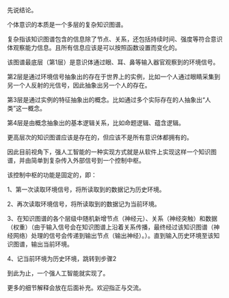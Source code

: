 先说结论。

个体意识的本质是一个多层的复杂知识图谱。

复杂指该知识图谱包含的信息除了节点、关系，还包括持续时间、强度等符合意识体观察能力信息。且所有信息应该是可以按照函数设置而变化的。

该图谱最底层（第1层）是意识体通过眼、耳、鼻等输入器官观察到的环境信号。

第2层是通过环境信号抽象出的存在于世界上的实例，比如一个人通过眼睛采集到另一个人反射的光信号，因此抽象出另一个人的存在。

第3层是通过实例的特征抽象出的概念。比如通过多个实际存在的人抽象出“人类”这一概念。

第4层是由概念抽象出的基本逻辑关系，比如命题逻辑、蕴含逻辑。

更高层次的知识图谱应该是存在的，但应该不是所有意识体都拥有的。

因此目前视角下，强人工智能的一种实现方式就是从软件上实现这样一个知识图谱，并由简单到复杂传入外部信号到一个控制中枢。 

该控制中枢的功能是固定的，即：

1、第一次读取环境信号，将所读取到的数据记为历史环境。

2、再次读取环境信号，将所读取到的数据记为当前环境。

3、在知识图谱的各个层级中随机新增节点（神经元）、关系（神经突触）和数据（权重）（由于输入信号会在知识图谱上沿着关系传播，最终经过该知识图谱（神经网络）处理的信号会传递到输出节点（输出神经）。）。直到输入历史环境至该知识图谱，输出当前环境。

4、记当前环境为历史环境，跳转到步骤2

到此为止，一个强人工智能就实现了。

更多的细节解释会放在后面补充。欢迎指正与交流。

